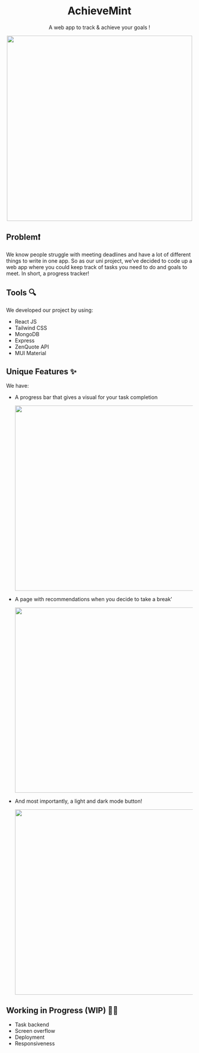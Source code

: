 <div align="center">
  <h1>AchieveMint</h1>
  <p>A web app to track & achieve your goals !</p>
  <img src="https://github.com/user-attachments/assets/01ec7818-74e7-47a3-b5be-4f8c8c575ebc" width="500" align="center">
</div>



## Problem❗ 
We know people struggle with meeting deadlines and have a lot of different things to write in one app.
So as our uni project, we’ve decided to code up a web app where you could keep track of tasks you need to do and goals to meet. In short, a progress tracker!

## Tools 🔍 
We developed our project by using:
- React JS
- Tailwind CSS
- MongoDB
- Express
- ZenQuote API
- MUI Material

## Unique Features ✨
We have:
- A progress bar that gives a visual for your task completion
  
  <img src="https://github.com/user-attachments/assets/a2bc32ab-85a6-4674-9778-0eba963e7bcd" width="500" align="center">

- A page with recommendations when you decide to take a break'

  <img src="https://github.com/user-attachments/assets/3b65c8ce-ff02-4d61-86f7-d32808a81ed4" width="500" align="center">
  
- And most importantly, a light and dark mode button!

  <img src="https://github.com/user-attachments/assets/22c47229-900d-4d24-b420-1825f99c8545" width="500" align="center">

## Working in Progress (WIP) 👩‍💻
- Task backend
- Screen overflow
- Deployment
- Responsiveness
